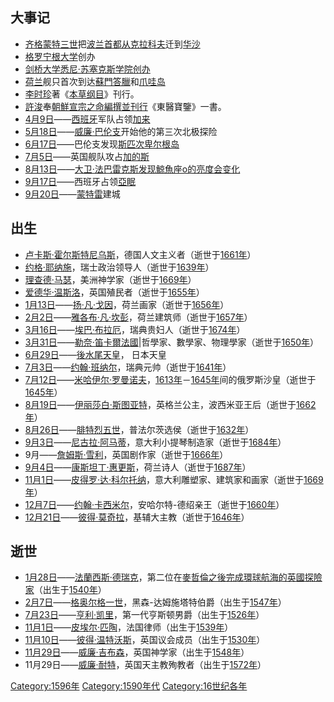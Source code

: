 ## 大事记

  - [齐格蒙特三世](../Page/齐格蒙特三世.md "wikilink")把[波兰首都从](https://zh.wikipedia.org/wiki/波兰 "wikilink")[克拉科夫](../Page/克拉科夫.md "wikilink")迁到[华沙](../Page/华沙.md "wikilink")
  - [格罗宁根大学](../Page/格罗宁根大学.md "wikilink")创办
  - [剑桥大学悉尼·苏塞克斯学院创办](https://zh.wikipedia.org/wiki/剑桥大学悉尼·苏塞克斯学院 "wikilink")
  - [荷兰](../Page/荷兰.md "wikilink")舰只首次到达[蘇門答臘](../Page/蘇門答臘.md "wikilink")和[爪哇岛](../Page/爪哇岛.md "wikilink")
  - [李时珍](../Page/李时珍.md "wikilink")著《[本草纲目](../Page/本草纲目.md "wikilink")》刊行。
  - [許浚](../Page/許浚.md "wikilink")奉[朝鮮宣宗之命編撰並刊行](https://zh.wikipedia.org/wiki/朝鮮宣宗 "wikilink")《東醫寶鑒》一書。
  - [4月9日](../Page/4月9日.md "wikilink")——[西班牙](../Page/西班牙.md "wikilink")军队占领[加来](../Page/加来.md "wikilink")
  - [5月18日](../Page/5月18日.md "wikilink")——[威廉·巴伦支](../Page/威廉·巴伦支.md "wikilink")开始他的第三次北极探险
  - [6月17日](../Page/6月17日.md "wikilink")——巴伦支发现[斯匹次卑尔根岛](../Page/斯匹次卑尔根岛.md "wikilink")
  - [7月5日](https://zh.wikipedia.org/wiki/7月5日 "wikilink")——英国舰队攻占[加的斯](https://zh.wikipedia.org/wiki/加的斯 "wikilink")
  - [8月13日](../Page/8月13日.md "wikilink")——[大卫·法巴雷克斯发现](https://zh.wikipedia.org/wiki/大卫·法巴雷克斯 "wikilink")[鯨魚座ο的亮度会变化](https://zh.wikipedia.org/wiki/蒭藁增二 "wikilink")
  - [9月17日](../Page/9月17日.md "wikilink")——西班牙占领[亞眠](../Page/亞眠.md "wikilink")
  - [9月20日](../Page/9月20日.md "wikilink")——[蒙特雷](../Page/蒙特雷.md "wikilink")建城

## 出生

  - [卢卡斯·霍尔斯特尼乌斯](https://zh.wikipedia.org/wiki/卢卡斯·霍尔斯特尼乌斯 "wikilink")，德国人文主义者（逝世于[1661年](https://zh.wikipedia.org/wiki/1661年 "wikilink")）
  - [约格·耶纳施](https://zh.wikipedia.org/wiki/约格·耶纳施 "wikilink")，瑞士政治领导人（逝世于[1639年](../Page/1639年.md "wikilink")）
  - [理查德·马瑟](https://zh.wikipedia.org/wiki/理查德·马瑟 "wikilink")，美洲神学家（逝世于[1669年](https://zh.wikipedia.org/wiki/1669年 "wikilink")）
  - [爱德华·温斯洛](https://zh.wikipedia.org/wiki/爱德华·温斯洛 "wikilink")，英国殖民者（逝世于[1655年](https://zh.wikipedia.org/wiki/1655年 "wikilink")）
  - [1月13日](../Page/1月13日.md "wikilink")——[扬·凡·戈因](https://zh.wikipedia.org/wiki/扬·凡·戈因 "wikilink")，荷兰画家（逝世于[1656年](https://zh.wikipedia.org/wiki/1656年 "wikilink")）
  - [2月2日](../Page/2月2日.md "wikilink")——[雅各布·凡·坎彭](https://zh.wikipedia.org/wiki/雅各布·凡·坎彭 "wikilink")，荷兰建筑师（逝世于[1657年](https://zh.wikipedia.org/wiki/1657年 "wikilink")）
  - [3月16日](../Page/3月16日.md "wikilink")——[埃巴·布拉厄](https://zh.wikipedia.org/wiki/埃巴·布拉厄 "wikilink")，瑞典贵妇人（逝世于[1674年](https://zh.wikipedia.org/wiki/1674年 "wikilink")）
  - [3月31日](../Page/3月31日.md "wikilink")——[勒奈·笛卡爾法國](https://zh.wikipedia.org/wiki/勒奈·笛卡爾 "wikilink")|哲學家、數學家、物理學家（逝世于[1650年](https://zh.wikipedia.org/wiki/1650年 "wikilink")）
  - [6月29日](../Page/6月29日.md "wikilink")——[後水尾天皇](../Page/後水尾天皇.md "wikilink")， 日本天皇
  - [7月3日](../Page/7月3日.md "wikilink")——[约翰·班纳尔](https://zh.wikipedia.org/wiki/约翰·班纳尔 "wikilink")，瑞典元帅（逝世于[1641年](https://zh.wikipedia.org/wiki/1641年 "wikilink")）
  - [7月12日](https://zh.wikipedia.org/wiki/7月12日 "wikilink")——[米哈伊尔·罗曼诺夫](../Page/米哈伊尔·费奥多罗维奇·罗曼诺夫.md "wikilink")，[1613年](https://zh.wikipedia.org/wiki/1613年 "wikilink")－[1645年](../Page/1645年.md "wikilink")间的俄罗斯沙皇（逝世于[1645年](../Page/1645年.md "wikilink")）
  - [8月19日](../Page/8月19日.md "wikilink")——[伊丽莎白·斯图亚特](https://zh.wikipedia.org/wiki/伊丽莎白·斯图亚特 "wikilink")，英格兰公主，波西米亚王后（逝世于[1662年](https://zh.wikipedia.org/wiki/1662年 "wikilink")）
  - [8月26日](../Page/8月26日.md "wikilink")——[腓特烈五世](../Page/腓特烈五世_\(普法尔茨\).md "wikilink")，普法尔茨选侯（逝世于[1632年](https://zh.wikipedia.org/wiki/1632年 "wikilink")）
  - [9月3日](../Page/9月3日.md "wikilink")——[尼古拉·阿马蒂](https://zh.wikipedia.org/wiki/尼古拉·阿马蒂 "wikilink")，意大利小提琴制造家（逝世于[1684年](https://zh.wikipedia.org/wiki/1684年 "wikilink")）
  - 9月——[詹姆斯·雪利](https://zh.wikipedia.org/wiki/詹姆斯·雪利 "wikilink")，英国剧作家（逝世于[1666年](https://zh.wikipedia.org/wiki/1666年 "wikilink")）
  - [9月4日](../Page/9月4日.md "wikilink")——[康斯坦丁·惠更斯](https://zh.wikipedia.org/wiki/康斯坦丁·惠更斯 "wikilink")，荷兰诗人（逝世于[1687年](https://zh.wikipedia.org/wiki/1687年 "wikilink")）
  - [11月1日](../Page/11月1日.md "wikilink")——[皮得罗·达·科尔托纳](https://zh.wikipedia.org/wiki/皮得罗·达·科尔托纳 "wikilink")，意大利雕塑家、建筑家和画家（逝世于[1669年](https://zh.wikipedia.org/wiki/1669年 "wikilink")）
  - [12月7日](../Page/12月7日.md "wikilink")——[约翰·卡西米尔](https://zh.wikipedia.org/wiki/约翰·卡西米尔_\(安哈尔特-德绍\) "wikilink")，安哈尔特-德绍亲王（逝世于[1660年](https://zh.wikipedia.org/wiki/1660年 "wikilink")）
  - [12月21日](../Page/12月21日.md "wikilink")——[彼得·莫奇拉](https://zh.wikipedia.org/wiki/彼得·莫奇拉 "wikilink")，基辅大主教（逝世于[1646年](https://zh.wikipedia.org/wiki/1646年 "wikilink")）

## 逝世

  - [1月28日](../Page/1月28日.md "wikilink")——[法蘭西斯·德瑞克](../Page/法蘭西斯·德瑞克.md "wikilink")，第二位在[麥哲倫之後完成環球航海的英國探險家](../Page/斐迪南·麥哲倫.md "wikilink")（出生于[1540年](https://zh.wikipedia.org/wiki/1540年 "wikilink")）
  - [2月7日](../Page/2月7日.md "wikilink")——[格奥尔格一世](https://zh.wikipedia.org/wiki/格奥尔格一世_\(黑森-达姆施塔特\) "wikilink")，黑森-达姆施塔特伯爵（出生于[1547年](https://zh.wikipedia.org/wiki/1547年 "wikilink")）
  - [7月23日](https://zh.wikipedia.org/wiki/7月23日 "wikilink")——[亨利·凯里](https://zh.wikipedia.org/wiki/亨利·凯里，第1代亨斯顿男爵 "wikilink")，第一代亨斯顿男爵（出生于[1526年](../Page/1526年.md "wikilink")）
  - [11月1日](../Page/11月1日.md "wikilink")——[皮埃尔·匹陶](https://zh.wikipedia.org/wiki/皮埃尔·匹陶 "wikilink")，法国律师（出生于[1539年](https://zh.wikipedia.org/wiki/1539年 "wikilink")）
  - [11月10日](../Page/11月10日.md "wikilink")——[彼得·温特沃斯](https://zh.wikipedia.org/wiki/彼得·温特沃斯 "wikilink")，英国议会成员（出生于[1530年](https://zh.wikipedia.org/wiki/1530年 "wikilink")）
  - [11月29日](../Page/11月29日.md "wikilink")——[威廉·吉布森](https://zh.wikipedia.org/wiki/威廉·吉布森_\(殉教者\) "wikilink")，英国神学家（出生于[1548年](../Page/1548年.md "wikilink")）
  - 11月29日——[威廉·耐特](https://zh.wikipedia.org/wiki/威廉·耐特 "wikilink")，英国天主教殉教者（出生于[1572年](https://zh.wikipedia.org/wiki/1572年 "wikilink")）

[Category:1596年](https://zh.wikipedia.org/wiki/Category:1596年 "wikilink") [Category:1590年代](https://zh.wikipedia.org/wiki/Category:1590年代 "wikilink") [Category:16世纪各年](https://zh.wikipedia.org/wiki/Category:16世纪各年 "wikilink")